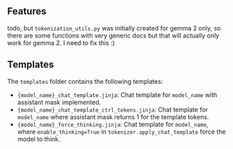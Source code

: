 ## Features
todo, but `tokenization_utils.py` was initially created for gemma 2 only, so there are some functions with very generic docs but that will actually only work for gemma 2. I need to fix this :)

## Templates
The `templates` folder contains the following templates:
- `{model_name}_chat_template.jinja`: Chat template for `model_name` with assistant mask implemented.
- `{model_name}_chat_template_ctrl_tokens.jinja`: Chat template for `model_name` where assistant mask returns 1 for the template tokens.
- `{model_name}_force_thinking.jinja`: Chat template for `model_name`, where `enable_thinking=True` in `tokenizer.apply_chat_template` force the model to think.